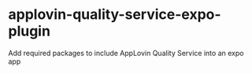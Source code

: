 # applovin-quality-service-expo-plugin
Add required packages to include AppLovin Quality Service into an expo app
